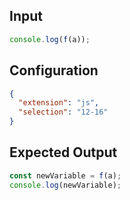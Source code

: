 
## Input
```javascript input
console.log(f(a));
```

## Configuration
```json configuration
{
  "extension": "js",
  "selection": "12-16"
}
```

## Expected Output
```javascript expected output
const newVariable = f(a);
console.log(newVariable);
```
